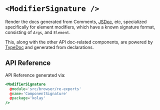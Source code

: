 # `<ModifierSignature />`

Render the docs generated from Comments, [JSDoc](https://jsdoc.app/), etc, specialized specifically for element modifiers, which have a known signature format, consisting of `Args`, and `Element`.

This, along with the other API doc-related components, are powered by [TypeDoc](https://typedoc.org/) and generated from declarations.

## API Reference

API Reference generated via:

```hbs live no-shadow preview below
<ModifierSignature
  @module='src/browser/re-exports'
  @name='ComponentSignature'
  @package='kolay'
/>
```
